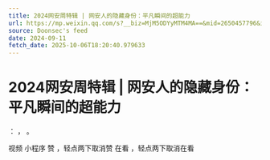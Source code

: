 ```yaml
---
title: 2024网安周特辑 | 网安人的隐藏身份：平凡瞬间的超能力
url: https://mp.weixin.qq.com/s?__biz=MjM5ODYyMTM4MA==&mid=2650457796&idx=3&sn=38e4a2bc332933e17b2b4015dbd8edeb
source: Doonsec's feed
date: 2024-09-11
fetch_date: 2025-10-06T18:20:40.979633
---
```


# 2024网安周特辑 | 网安人的隐藏身份：平凡瞬间的超能力

：
，
。

视频
小程序
赞
，轻点两下取消赞
在看
，轻点两下取消在看